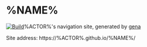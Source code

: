 # %NAME%

[![Build](%REPOSITORY%/actions/workflows/generate.yml/badge.svg)](https://github.com/x1ah/gena-example3/actions/workflows/generate.yml)%ACTOR%'s navigation site, generated by [gena](https://github.com/x1ah/gena)

Site address: https://%ACTOR%.github.io/%NAME%/
